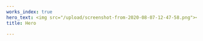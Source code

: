 ```yaml
---
works_index: true
hero_text: <img src="/upload/screenshot-from-2020-08-07-12-47-58.png"><img src="/upload/prsk.jpg">
title: Hero

---
```

<Hero :text="$page.frontmatter.hero_text" />
<WorksList />